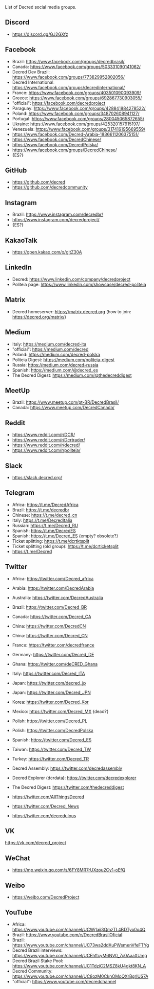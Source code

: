 List of Decred social media groups.

## Discord

* https://discord.gg/GJ2GXfz

## Facebook

* Brazil: https://www.facebook.com/groups/decredbrasil/
* Canada: https://www.facebook.com/groups/503331090141062/
* Decred Dev Brazil: https://www.facebook.com/groups/773829952802056/
* Decred International: https://www.facebook.com/groups/decredinternational/
* France: https://www.facebook.com/groups/403501090093909/
* Greece: https://www.facebook.com/groups/692867730903055/
* "official": https://facebook.com/decredproject
* Paraguay: https://www.facebook.com/groups/428841884278522/
* Poland: https://www.facebook.com/groups/348702608941127/
* Portugal: https://www.facebook.com/groups/280045065872655/
* Ukraine: https://www.facebook.com/groups/425320157915197/
* Venezuela: https://www.facebook.com/groups/317416195669559/
* https://www.facebook.com/Decred-Arabia-1836611206375151/
* https://www.facebook.com/DecredChinese/
* https://www.facebook.com/DecredPolska/
* https://www.facebook.com/groups/DecredChinese/
* {ES?}

## GitHub

* https://github.com/decred
* https://github.com/decredcommunity

## Instagram

* Brazil: https://www.instagram.com/decredbr/
* https://www.instagram.com/decredproject/
* {ES?}

## KakaoTalk

* https://open.kakao.com/o/gltZ30A

## LinkedIn

* Decred: https://www.linkedin.com/company/decredproject
* Politeia page: https://www.linkedin.com/showcase/decred-politeia

## Matrix

* Decred homeserver: https://matrix.decred.org (how to join: https://decred.org/matrix/)

## Medium

* Italy: https://medium.com/decred-ita
* "official": https://medium.com/decred
* Poland: https://medium.com/decred-polska
* Politeia Digest: https://medium.com/politeia-digest
* Russia: https://medium.com/decred-russia
* Spanish: https://medium.com/@decred_es
* The Decred Digest: https://medium.com/@thedecreddigest

## MeetUp

* Brazil: https://www.meetup.com/pt-BR/DecredBrasil/
* Canada: https://www.meetup.com/DecredCanada/

## Reddit

* https://www.reddit.com/r/DCR/
* https://www.reddit.com/r/Dcrtrader/
* https://www.reddit.com/r/decred/
* https://www.reddit.com/r/politeia/

## Slack

* https://slack.decred.org/

## Telegram

* Africa: https://t.me/DecredAfrica
* Brazil: https://t.me/decredbr
* Chinese: https://t.me/decred_cn
* Italy: https://t.me/DecredItalia
* Russian: https://t.me/Decred_RU
* Spanish: https://t.me/DecredES
* Spanish: https://t.me/Decred_ES {empty? obsolete?}
* Ticket splitting: https://t.me/dcrtktsplit
* Ticket splitting (old group): https://t.me/dcrticketsplit
* https://t.me/Decred

## Twitter

* Africa: https://twitter.com/Decred_africa
* Arabia: https://twitter.com/DecredArabia
* Australia: https://twitter.com/DecredAustralia
* Brazil: https://twitter.com/Decred_BR
* Canada: https://twitter.com/Decred_CA
* China: https://twitter.com/DecredCN
* China: https://twitter.com/Decred_CN
* France: https://twitter.com/decredfrance
* Germany: https://twitter.com/Decred_DE
* Ghana: https://twitter.com/deCRED_Ghana
* Italy: https://twitter.com/Decred_ITA
* Japan: https://twitter.com/decred_jp
* Japan: https://twitter.com/Decred_JPN
* Korea: https://twitter.com/Decred_Kor
* Mexico: https://twitter.com/Decred_MX {dead?}
* Polish: https://twitter.com/Decred_PL
* Polish: https://twitter.com/DecredPolska
* Spanish: https://twitter.com/Decred_ES
* Taiwan: https://twitter.com/Decred_TW
* Turkey: https://twitter.com/Decred_TR

* Decred Assembly: https://twitter.com/decredassembly
* Decred Explorer (dcrdata): https://twitter.com/decredexplorer
* The Decred Digest: https://twitter.com/thedecreddigest
* https://twitter.com/AllThingsDecred
* https://twitter.com/Decred_News
* https://twitter.com/decredulous

## VK

https://vk.com/decred_project

## WeChat

* https://mp.weixin.qq.com/s/6FY8MR7rUXzou2Cy1-oEfQ

## Weibo

* https://weibo.com/DecredProject

## YouTube

* Africa: https://www.youtube.com/channel/UCWj1aij3QmzTL4BDTyo0o4Q
* Brazil: https://www.youtube.com/c/DecredBrasilOficial
* Brazil: https://www.youtube.com/channel/UC73wa2ddXuPWsmenVfeFTYg
* Decred Brazil interviews: https://www.youtube.com/channel/UCEhftcyM6NV0_7c0AaaXUmg
* Decred Brazil Stake Pool: https://www.youtube.com/channel/UC1TdziC2MSZ8kU4gkt8KN_A
* Decred Community: https://www.youtube.com/channel/UC8ozM0CknOMoQXrBgrIUS7A
* "official": https://www.youtube.com/decredchannel

